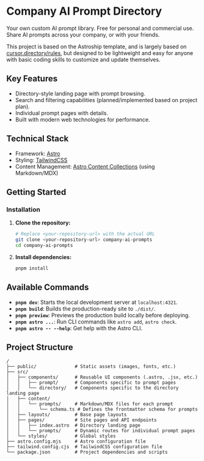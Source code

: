 # Company AI Prompt Directory

Your own custom AI prompt library. Free for personal and commercial use. Share AI prompts across your company, or with your friends.

This project is based on the Astroship template, and is largely based on [cursor.directory/rules](https://cursor.directory/rules), but designed to be lightweight and easy for anyone with basic coding skills to customize and update themselves.

## Key Features

*   Directory-style landing page with prompt browsing.
*   Search and filtering capabilities (planned/implemented based on project plan).
*   Individual prompt pages with details.
*   Built with modern web technologies for performance.

## Technical Stack

*   Framework: [Astro](https://astro.build/)
*   Styling: [TailwindCSS](https://tailwindcss.com/)
*   Content Management: [Astro Content Collections](https://docs.astro.build/en/guides/content-collections/) (using Markdown/MDX)

## Getting Started

### Installation

1.  **Clone the repository:**
    ```bash
    # Replace <your-repository-url> with the actual URL
    git clone <your-repository-url> company-ai-prompts
    cd company-ai-prompts
    ```
2.  **Install dependencies:**
    ```bash
    pnpm install
    ```

## Available Commands

*   **`pnpm dev`**: Starts the local development server at `localhost:4321`.
*   **`pnpm build`**: Builds the production-ready site to `./dist/`.
*   **`pnpm preview`**: Previews the production build locally before deploying.
*   **`pnpm astro ...`**: Run CLI commands like `astro add`, `astro check`.
*   **`pnpm astro -- --help`**: Get help with the Astro CLI.

## Project Structure

```
/
├── public/              # Static assets (images, fonts, etc.)
├── src/
│   ├── components/      # Reusable UI components (.astro, .jsx, etc.)
│   │   ├── prompt/      # Components specific to prompt pages
│   │   └── directory/   # Components specific to the directory landing page
│   ├── content/
│   │   └── prompts/     # Markdown/MDX files for each prompt
│   │       └── schema.ts # Defines the frontmatter schema for prompts
│   ├── layouts/         # Base page layouts
│   ├── pages/           # Site pages and API endpoints
│   │   ├── index.astro  # Directory landing page
│   │   └── prompts/     # Dynamic routes for individual prompt pages
│   └── styles/          # Global styles
├── astro.config.mjs     # Astro configuration file
├── tailwind.config.cjs  # TailwindCSS configuration file
└── package.json         # Project dependencies and scripts
```
